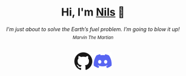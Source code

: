 <h1 align="center">Hi, I'm <a href="https://github.com/N1lzh">Nils</a> 👋</h1>

<h6 align="center"><i>I’m just about to solve the Earth’s fuel problem. I’m going to blow it up!</i><br><sub>Marvin The Martian</h6>

<p align="center">
  <a href="https://github.com/N1lzh"><img alt="GitHub" title="GitHub" height="48" width="48" src="assets/github.svg"></a>
  <a href="https://discord.gg/vW8PzmaneX"><img alt="Discord" title="Discord" height="48" width="48" src="assets/discord.svg"></a>
</p>






